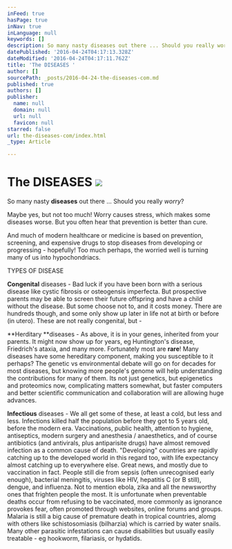 ```yaml
---
inFeed: true
hasPage: true
inNav: true
inLanguage: null
keywords: []
description: So many nasty diseases out there ... Should you really worry?
datePublished: '2016-04-24T04:17:13.328Z'
dateModified: '2016-04-24T04:17:11.762Z'
title: 'The DISEASES '
author: []
sourcePath: _posts/2016-04-24-the-diseases-com.md
published: true
authors: []
publisher:
  name: null
  domain: null
  url: null
  favicon: null
starred: false
url: the-diseases-com/index.html
_type: Article

---
```

# The DISEASES ![](https://the-grid-user-content.s3-us-west-2.amazonaws.com/89f5a723-5428-4cbb-8e2b-196dc295ba1e.png)

So many nasty **diseases** out there ... Should you really _worry_?

Maybe yes, but not too much! Worry causes stress, which makes some diseases worse. But you often hear that prevention is better than cure.

And much of modern healthcare or medicine is based on prevention, screening, and expensive drugs to stop diseases from developing or progressing - hopefully! Too much perhaps, the worried well is turning many of us into hypochondriacs.

TYPES OF DISEASE

**Congenital** diseases - Bad luck if you have been born with a serious disease like cystic fibrosis or osteogensis imperfecta. But prospective parents may be able to screen their future offspring and have a child without the disease. But some choose not to, and it costs money. There are hundreds though, and some only show up later in life not at birth or before (in utero). These are not really congenital, but -

**Herditary **diseases - As above, it is in your genes, inherited from your parents. It might now show up for years, eg Huntington's disease, Friedrich's ataxia, and many more. Fortunately most are **rare**! Many diseases have some hereditary component, making you susceptible to it perhaps? The genetic vs environmental debate will go on for decades for most diseases, but knowing more people's genome will help understanding the contributions for many of them. Its not just genetics, but epigenetics and proteomics now, complicating matters somewhat, but faster computers and better scientific communication and collaboration will are allowing huge advances.

**Infectious** diseases - We all get some of these, at least a cold, but less and less. Infections killed half the population before they got to 5 years old, before the modern era. Vaccinations, public health, attention to hygiene, antiseptics, modern surgery and anesthesia / anaesthetics, and of course antibiotics (and antivirals, plus antiparisite drugs) have almost removed infection as a common cause of death. "Developing" countries are rapidly catching up to the developed world in this regard too, with life expectancy almost catching up to everywhere else. Great news, and mostly due to vaccination in fact. People still die from sepsis (often unrecognised early enough), bacterial meningitis, viruses like HIV, hepatitis C (or B still), dengue, and influenza. Not to mention ebola, zika and all the newsworthy ones that frighten people the most. It is unfortunate when preventable deaths occur from refusing to be vaccinated, more commonly as ignorance provokes fear, often promoted through websites, online forums and groups. Malaria is still a big cause of premature death in tropical countries, alomg with others like schistosomiasis (bilharzia) which is carried by water snails. Many other parasitic infestations can cause disabilities but usually easily treatable - eg hookworm, filariasis, or hydatids.